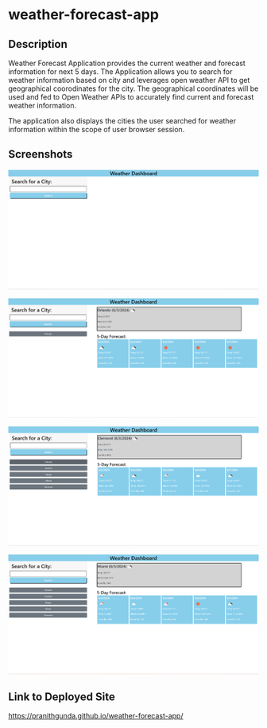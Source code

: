 # weather-forecast-app

## Description
Weather Forecast Application provides the current weather and forecast information for next 5 days. The Application allows you to search for weather information based on city and leverages open weather API to get geographical coorodinates for the city. The geographical coordinates will be used and fed to Open Weather APIs to accurately find current and forecast weather information.

The application also displays the cities the user searched for weather information within the scope of user browser session.

## Screenshots

![Weather Dashboard](./assets/images/WeatherDashboard.png)

![Weather Search City](./assets/images/WeatherSearchCity.png)

![Weather Search Cities](./assets/images/WeatherSearchCities.png)

![Weather Info From Search History](./assets/images/WeatherInfoFromHistory.png)

## Link to Deployed Site

https://pranithgunda.github.io/weather-forecast-app/